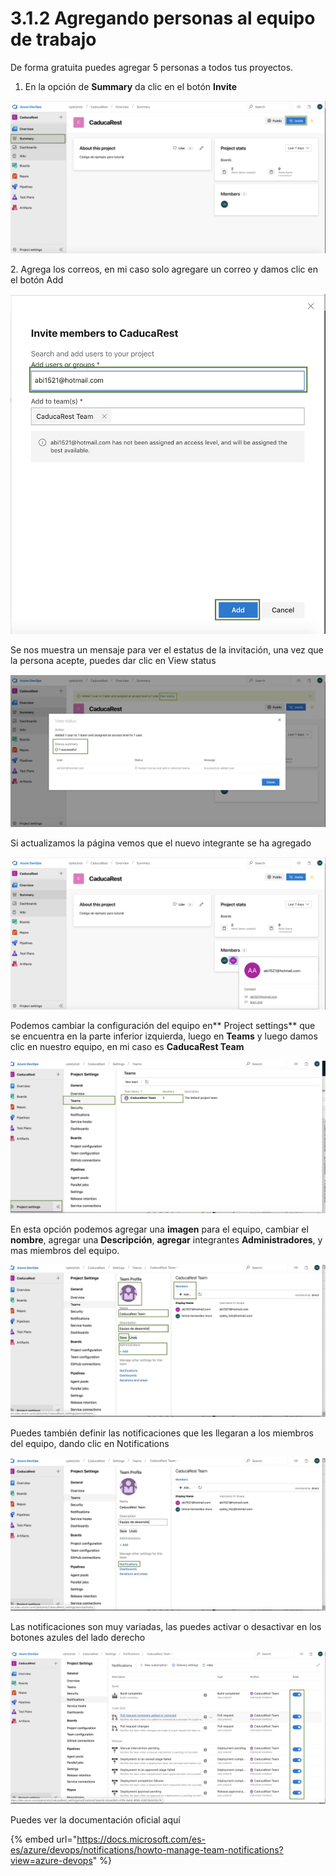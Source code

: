 # 3.1.2 Agregando personas al equipo de trabajo

De forma gratuita puedes agregar 5 personas a todos tus proyectos.&#x20;

1. En la opción de **Summary** da clic en el botón **Invite**

![](<../../.gitbook/assets/image (144).png>)

2\. Agrega los correos, en mi caso solo agregare un correo y damos clic en el botón Add

![](<../../.gitbook/assets/image (145).png>)

Se nos muestra un mensaje para ver el estatus de la invitación, una vez que la persona acepte, puedes dar clic en View status

![](<../../.gitbook/assets/image (147).png>)

Si actualizamos la página vemos que el nuevo integrante se ha agregado&#x20;

![](<../../.gitbook/assets/image (148).png>)

Podemos cambiar la configuración del equipo en** Project settings** que se encuentra en la parte inferior izquierda, luego en **Teams** y luego damos clic en nuestro equipo, en mi caso es **CaducaRest Team**

![](<../../.gitbook/assets/image (149).png>)

En esta opción podemos agregar una **imagen** para el equipo, cambiar el **nombre**, agregar una **Descripción**, **agregar** integrantes **Administradores**, y mas miembros del equipo.&#x20;

![](<../../.gitbook/assets/image (150).png>)

Puedes también definir las notificaciones que les llegaran a los miembros del equipo, dando clic en Notifications

![](<../../.gitbook/assets/image (151).png>)

Las notificaciones son muy variadas, las puedes activar o desactivar en los botones azules del lado derecho

![](<../../.gitbook/assets/image (152).png>)

Puedes ver la documentación oficial aquí

{% embed url="https://docs.microsoft.com/es-es/azure/devops/notifications/howto-manage-team-notifications?view=azure-devops" %}

